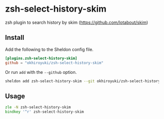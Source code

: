 # zsh-select-history-skim
zsh plugin to search history by skim (<https://github.com/lotabout/skim>)

## Install

Add the following to the Sheldon config file.

```toml
[plugins.zsh-select-history-skim]
github = "okhiroyuki/zsh-select-history-skim"
```

Or run `add` with the `--github` option.

```zsh
sheldon add zsh-select-history-skim --git okhiroyuki/zsh-select-history-skim
```

## Usage

```zsh
zle -N zsh-select-history-skim
bindkey '^r' zsh-select-history-skim
```
